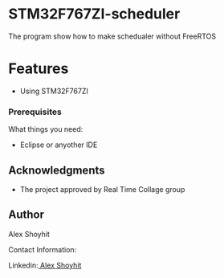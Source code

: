 # STM32F767ZI-scheduler

The program show how to make schedualer without FreeRTOS

# Features
- Using STM32F767ZI

### Prerequisites

What things you need:
* Eclipse or anyother IDE


## Acknowledgments
* The project approved by Real Time Collage group


## Author

Alex Shoyhit

Contact Information:

Linkedin:<a href="https://www.linkedin.com/in/alexshoyhit/"> Alex Shoyhit</a>
